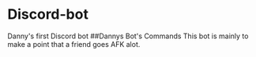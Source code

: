 # Discord-bot
Danny's first Discord bot
##Dannys Bot's Commands
This bot is mainly to make a point that a friend goes AFK alot.
